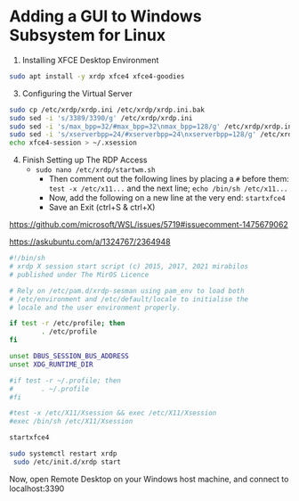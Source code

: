 # Adding a GUI to Windows Subsystem for Linux

1. Installing XFCE Desktop Environment
```sh
sudo apt install -y xrdp xfce4 xfce4-goodies
```
  
3. Configuring the Virtual Server
```sh
sudo cp /etc/xrdp/xrdp.ini /etc/xrdp/xrdp.ini.bak
sudo sed -i 's/3389/3390/g' /etc/xrdp/xrdp.ini
sudo sed -i 's/max_bpp=32/#max_bpp=32\nmax_bpp=128/g' /etc/xrdp/xrdp.ini
sudo sed -i 's/xserverbpp=24/#xserverbpp=24\nxserverbpp=128/g' /etc/xrdp/xrdp.ini
echo xfce4-session > ~/.xsession
```
4. Finish Setting up The RDP Access
     - `sudo nano /etc/xrdp/startwm.sh`
         -  Then comment out the following lines by placing a `#` before them: `test -x /etc/x11...` and the next line; `echo /bin/sh /etc/x11...`
         -  Now, add the following on a new line at the very end: `startxfce4`
         -  Save an Exit (ctrl+S & ctrl+X)

https://github.com/microsoft/WSL/issues/5719#issuecomment-1475679062

https://askubuntu.com/a/1324767/2364948
```sh
#!/bin/sh
# xrdp X session start script (c) 2015, 2017, 2021 mirabilos
# published under The MirOS Licence

# Rely on /etc/pam.d/xrdp-sesman using pam_env to load both
# /etc/environment and /etc/default/locale to initialise the
# locale and the user environment properly.

if test -r /etc/profile; then
        . /etc/profile
fi

unset DBUS_SESSION_BUS_ADDRESS
unset XDG_RUNTIME_DIR

#if test -r ~/.profile; then
#       . ~/.profile
#fi

#test -x /etc/X11/Xsession && exec /etc/X11/Xsession
#exec /bin/sh /etc/X11/Xsession

startxfce4
```
```sh
sudo systemctl restart xrdp
 sudo /etc/init.d/xrdp start
```
Now, open Remote Desktop on your Windows host machine, and connect to localhost:3390
